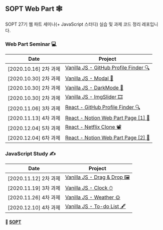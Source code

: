 ## SOPT Web Part 🕸

SOPT 27기 웹 파트 세미나(+ JavaScript 스터디) 실습 및 과제 코드 정리 레포입니다.

### Web Part Seminar 💻

| Date | Project |
| --- | --- |
| [2020.10.16] 2차 과제 | [Vanilla JS - GitHub Profile Finder 🔍](https://github.com/mnxmnz/SOPT-Web-Part/tree/master/Github-Profile-Finder) |
| [2020.10.30] 2차 과제 | [Vanilla JS - Modal 🔳](https://github.com/mnxmnz/SOPT-Web-Part/tree/master/Modal) |
| [2020.10.30] 2차 과제 | [Vanilla JS - DarkMode 🌙](https://github.com/mnxmnz/SOPT-Web-Part/tree/master/DarkMode) |
| [2020.10.30] 2차 과제 | [Vanilla JS - ImgSlider 🎞](https://github.com/mnxmnz/SOPT-Web-Part/tree/master/ImgSlider) |
| [2020.11.06] 3차 과제 | [React - GitHub Profile Finder 🔍](https://github.com/mnxmnz/SOPT-Web-Part/tree/master/React-Github-Profile-Finder) 
| [2020.11.13] 4차 과제 | [React - Notion Web Part Page [1] 📝](https://github.com/mnxmnz/SOPT-Web-Part/tree/master/react-notion) |
| [2020.12.04] 5차 과제 | [React - Netflix Clone 📽](https://github.com/jaeseongDev/Soflix) |
| [2020.12.04] 6차 과제 | [React - Notion Web Part Page [2] 📝](https://github.com/mnxmnz/SOPT-Web-Part/tree/master/react-notion) |

### JavaScript Study ✍

| Date | Project |
| --- | --- |
| [2020.11.12] 2차 과제 | [Vanilla JS - Drag & Drop 🖼](https://github.com/mnxmnz/SOPT-Web-Part/tree/master/DragDrop) |
| [2020.11.19] 3차 과제 | [Vanilla JS - Clock ⏱](https://github.com/mnxmnz/SOPT-Web-Part/tree/master/Clock) |
| [2020.11.26] 4차 과제 | [Vanilla JS - Weather 🌞](https://github.com/mnxmnz/SOPT-Web-Part/tree/master/Weather) |
| [2020.12.10] 4차 과제 | [Vanilla JS - To-do List 🖋](https://github.com/mnxmnz/SOPT-Web-Part/tree/master/TodoList) |

#### 🔗 [SOPT](http://sopt.org/wp/)
